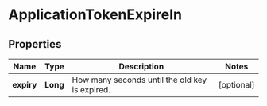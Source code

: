 

# ApplicationTokenExpireIn


## Properties

Name | Type | Description | Notes
------------ | ------------- | ------------- | -------------
**expiry** | **Long** | How many seconds until the old key is expired. |  [optional]



